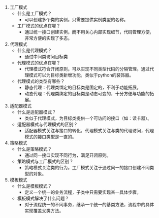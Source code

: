 1. 工厂模式
   - 什么是工厂模式？
     - 可以创建多个类的实例，只需要提供实例类型的名称。
   - 工厂模式的优点在哪？
     - 通过统一接口创建实例，而不用关心内部实现细节，代码管理方便，非常方便的实现了多态。
2. 代理模式
   - 什么是代理模式？
     - 通过中间类访问目标类
   - 代理模式的优点在哪？
     - 代理模式符合开闭原则，可以实现不同类型代码的分隔管理。通过代理模式可以为目标类新增功能，类似于python的装饰器。
   - 代理模式的类型有哪些？
     - 静态代理：代理类绑定的目标类是固定的，不利于功能拓展。
     - 动态代理：代理类绑定的目标类是动态可变的，十分方便与功能的拓展。
3. 适配器模式
   - 什么是适配器模式？
     - 类似于代理模式，为目标类提供一个可访问的接口（如：读卡器）。
   - 适配器模式与代理模式的区别？
     - 适配器模式关注与接口的转化，代理模式关注与类的代理访问，代理模式的接口类型是一直的。
4. 策略模式
   - 什么是策略模式？
     - 通过同一接口实现不同行为，满足开闭原则。
   - 策略模式与工厂模式的区别？
     - 策略模式关注类的行为，工厂模式关注于通过同一的接口创建不同类型的对象。
5. 模板模式
   - 什么是模板模式？
     - 定义一个统一的业务流程，子类中只需要实现某一具体步骤。
   - 模板模式解决了什么问题？
     - 对于流程统一的不同事务，继承一个统一的基类方法，流程中的具体实现覆盖父类方法。